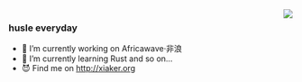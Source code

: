 <img align="right" src="https://github-readme-stats.vercel.app/api?username=fatrbaby&show_icons=true&icon_color=805AD5&text_color=718096&bg_color=ffffff&hide_title=true" />

### husle everyday

- 🔭 I’m currently working on Africawave·非浪
- 🌱 I’m currently learning Rust and so on...
- 😈 Find me on http://xiaker.org
